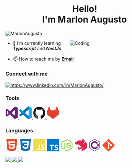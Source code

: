 <h1 align="center">  Hello!  <BR> I'm Marlon Augusto
</h1>
<p align="left"> <img src="https://komarev.com/ghpvc/?username=MarlonAugusto&label=Profile%20views&color=666666&style=flat" alt="MarlonAugusto" /> </p>
<img align="right" alt="Coding" width="300" src="https://i.imgur.com/CGOpgi4.png"/>

- 🌱 I’m currently learning **_Typescript_** and **_NestJs_**

- 📫 How to reach me by <a href="mailto:l.marlonaugusto@gmail.com">**Email**</a>

<h3 align="left">Connect with me</h3>
<p align="left">
<a href="https://www.linkedin.com/in/MarlonAugusto/" target="blank"><img align="center" src="https://raw.githubusercontent.com/rahuldkjain/github-profile-readme-generator/master/src/images/icons/Social/linked-in-alt.svg" alt="https://www.linkedin.com/in/MarlonAugusto/" height="30" width="40" /></a>
</p>

<h3 align="left">Tools</h3>
<p align="left"> 
  <a href="#" target="_blank" rel="noreferrer"> <img src="https://raw.githubusercontent.com/devicons/devicon/master/icons/visualstudio/visualstudio-plain.svg" alt="VSPro" width="40" height="40"/> </a> 
  <a href="#" target="_blank" rel="noreferrer"> <img src="https://raw.githubusercontent.com/devicons/devicon/master/icons/vscode/vscode-original.svg" alt="VSCode" width="40" height="40"/> </a> 
  <a href="#" target="_blank" rel="noreferrer"> <img src="https://raw.githubusercontent.com/devicons/devicon/master/icons/github/github-original.svg" alt="GitHub" width="40" height="40"/> </a> 
  <a href="#" target="_blank" rel="noreferrer"> <img src="https://raw.githubusercontent.com/devicons/devicon/master/icons/gitlab/gitlab-plain.svg" alt="GitLab" width="40" height="40"/> </a> 
</p>
<h3 align="left">Languages</h3>
<p align="left"> 
  <a href="#" target="_blank" rel="noreferrer"> <img src="https://raw.githubusercontent.com/devicons/devicon/master/icons/html5/html5-plain.svg" alt="Html5" width="40" height="40"/> </a> 
  <a href="#" target="_blank" rel="noreferrer"> <img src="https://raw.githubusercontent.com/devicons/devicon/master/icons/css3/css3-plain.svg" alt="Css3" width="40" height="40"/> </a> 
  <a href="#" target="_blank" rel="noreferrer"> <img src="https://raw.githubusercontent.com/devicons/devicon/master/icons/javascript/javascript-plain.svg" alt="Javascript" width="40" height="40"/> </a> 
  <a href="#" target="_blank" rel="noreferrer"> <img src="https://raw.githubusercontent.com/devicons/devicon/master/icons/typescript/typescript-plain.svg" alt="Typescript" width="40" height="40"/>  </a> 
  <a href="#" target="_blank" rel="noreferrer"> <img src="https://raw.githubusercontent.com/devicons/devicon/master/icons/nodejs/nodejs-original.svg" alt="NodeJs" width="40" height="40"/></a> 
  <a href="#" target="_blank" rel="noreferrer"> <img src="https://raw.githubusercontent.com/devicons/devicon/master/icons/nestjs/nestjs-plain.svg" alt="NestJs" width="40" height="40"/> </a> 
  <a href="#" target="_blank" rel="noreferrer"> <img src="https://raw.githubusercontent.com/devicons/devicon/master/icons/csharp/csharp-line.svg" alt="Csharp" width="40" height="40"/> </a> 
  <a href="#" target="_blank" rel="noreferrer"> <img src="https://raw.githubusercontent.com/devicons/devicon/master/icons/git/git-plain.svg" alt="Git" width="40" height="40"/> </a> 
</p>
<a href="https://github.com/MarlonAugusto/">
  <img height=150 src="https://github-readme-stats.vercel.app/api?username=MarlonAugusto&show_icons=true&theme=dark&count_private=true&rank_icon=github&show_icons=false&hide_border=true&card_width=250">
  <img height=150 src="https://github-readme-stats.vercel.app/api/top-langs?username=MarlonAugusto&langs_count=9&theme=dark&size_weight=0.5&count_weight=0.5&hide_border=true&card_width=250">
  <img height=150 src="https://github-readme-streak-stats.herokuapp.com/?user=MarlonAugusto&theme=dark&hide_border=true&card_width=320"/>
</a>





